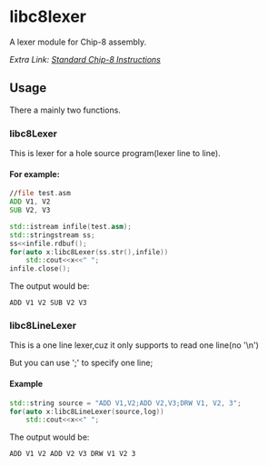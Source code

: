 # libc8lexer

A lexer module for Chip-8 assembly.

*Extra Link:  [Standard Chip-8 Instructions](http://devernay.free.fr/hacks/chip8/C8TECH10.HTM#3.1)*
## Usage

There a mainly two functions.

### libc8Lexer

This is lexer for a hole source program(lexer line to line).

#### For example:

```asm
//file test.asm
ADD V1, V2
SUB V2, V3
```

```c++
std::istream infile(test.asm);
std::stringstream ss;
ss<<infile.rdbuf();
for(auto x:libc8Lexer(ss.str(),infile))
	std::cout<<x<<" ";
infile.close();
```

The output would be:
```
ADD V1 V2 SUB V2 V3
```

### libc8LineLexer

This is a one line lexer,cuz it only supports to read one line(no '\n')

But you can use ';' to specify one line;

#### Example

```c++
std::string source = "ADD V1,V2;ADD V2,V3;DRW V1, V2, 3";
for(auto x:libc8LineLexer(source,log))
	std::cout<<x<<" ";
```
The output would be:
```
ADD V1 V2 ADD V2 V3 DRW V1 V2 3
```